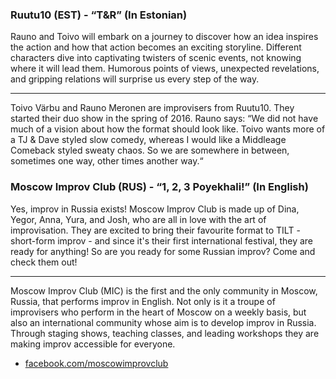 ### Ruutu10 (EST) - “T&R” (In Estonian)

Rauno and Toivo will embark on a journey to
discover how an idea inspires the action and how that
action becomes an exciting storyline. Different characters
dive into captivating twisters of scenic events, not knowing
where it will lead them. Humorous points of views, unexpected
revelations, and gripping relations will surprise us every step
of the way.

---

Toivo Värbu and Rauno Meronen are improvisers from Ruutu10. They
started their duo show in the spring of 2016. Rauno says: “We did
not have much of a vision about how the format should look like.
Toivo wants more of a TJ & Dave styled slow comedy, whereas I would
like a Middleage Comeback styled sweaty chaos. So we are somewhere
in between, sometimes one way, other times another way.“

### Moscow Improv Club (RUS) - “1, 2, 3 Poyekhali!” (In English)

Yes, improv in Russia exists!
Moscow Improv Club is made up of Dina, Yegor, Anna, Yura, and Josh,
who are all in love with the art of improvisation. They are excited
to bring their favourite format to TILT - short-form improv - and
since it's their first international festival, they are ready for
anything! So are you ready for some Russian improv? Come and check them out!

---

Moscow Improv Club (MIC) is the first and the only community in Moscow,
Russia, that performs improv in English. Not only is it a troupe of
improvisers who perform in the heart of Moscow on a weekly basis, but also
an international community whose aim is to develop improv in Russia. Through
staging shows, teaching classes, and leading workshops they are making improv
accessible for everyone.

- [facebook.com/moscowimprovclub](https://facebook.com/moscowimprovclub)
